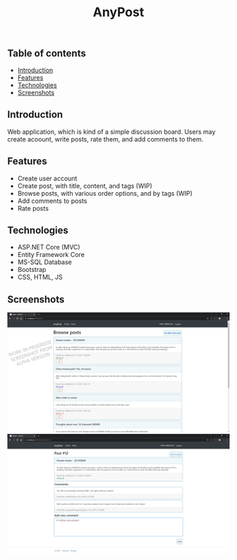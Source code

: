 <h1 align="center">
 <strong>AnyPost</strong>
 <br/><br/>
</h1>


## Table of contents
* [Introduction](#introduction)
* [Features](#features)
* [Technologies](#technologies)
* [Screenshots](#screenshots)

## Introduction
Web application, which is kind of a simple discussion board. Users may create acoount, write posts, rate them, and add comments to them.
## Features
* Create user account
* Create post, with title, content, and tags (WIP)
* Browse posts, with various order options, and by tags (WIP)
* Add comments to posts
* Rate posts

## Technologies
* ASP.NET Core (MVC)
* Entity Framework Core
* MS-SQL Database
* Bootstrap
* CSS, HTML, JS

## Screenshots
<p align="center">
 <img src="./anypostv011.jpg" alt="Screenshot form AnyPost application"/>
 <img src="./anypostv011c.jpg" alt="Screenshot form AnyPost application"/>
</p>
